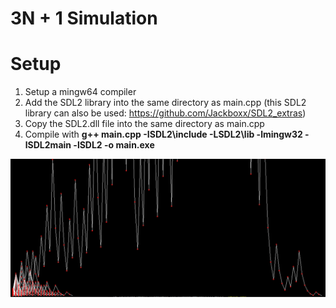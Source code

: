 # **3N + 1 Simulation**

# Setup
1. Setup a mingw64 compiler
2. Add the SDL2 library into the same directory as main.cpp (this SDL2 library can also be used: https://github.com/Jackboxx/SDL2_extras)
3. Copy the SDL2.dll file into the same directory as main.cpp
4. Compile with **g++ main.cpp -ISDL2\include -LSDL2\lib -lmingw32 -lSDL2main -lSDL2 -o main.exe**

![Image not Found](/image.PNG)
